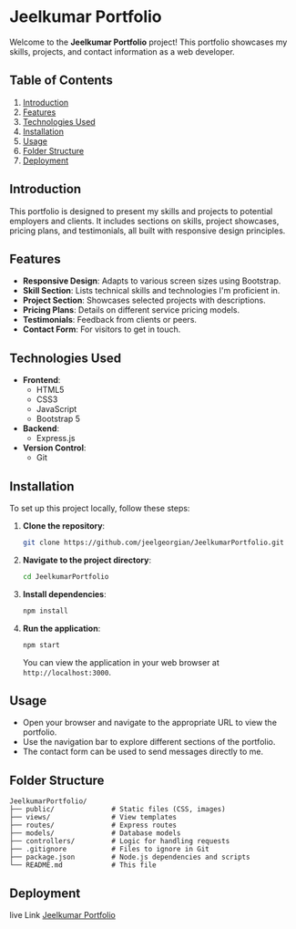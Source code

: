 # Jeelkumar Portfolio

Welcome to the **Jeelkumar Portfolio** project! This portfolio showcases my skills, projects, and contact information as a web developer.

## Table of Contents

1. [Introduction](#introduction)
2. [Features](#features)
3. [Technologies Used](#technologies-used)
4. [Installation](#installation)
5. [Usage](#usage)
6. [Folder Structure](#folder-structure)
7. [Deployment](#deployment)

## Introduction

This portfolio is designed to present my skills and projects to potential employers and clients. It includes sections on skills, project showcases, pricing plans, and testimonials, all built with responsive design principles.

## Features

- **Responsive Design**: Adapts to various screen sizes using Bootstrap.
- **Skill Section**: Lists technical skills and technologies I'm proficient in.
- **Project Section**: Showcases selected projects with descriptions.
- **Pricing Plans**: Details on different service pricing models.
- **Testimonials**: Feedback from clients or peers.
- **Contact Form**: For visitors to get in touch.

## Technologies Used

- **Frontend**:
  - HTML5
  - CSS3
  - JavaScript
  - Bootstrap 5
- **Backend**:
  - Express.js 
- **Version Control**:
  - Git

## Installation

To set up this project locally, follow these steps:

1. **Clone the repository**:
   ```bash
   git clone https://github.com/jeelgeorgian/JeelkumarPortfolio.git
   ```
2. **Navigate to the project directory**:
   ```bash
   cd JeelkumarPortfolio
   ```
3. **Install dependencies**:
   ```bash
   npm install
   ```
4. **Run the application**:
   ```bash
   npm start
   ```
   You can view the application in your web browser at `http://localhost:3000`.

## Usage

- Open your browser and navigate to the appropriate URL to view the portfolio.
- Use the navigation bar to explore different sections of the portfolio.
- The contact form can be used to send messages directly to me.

## Folder Structure

```plaintext
JeelkumarPortfolio/
├── public/              # Static files (CSS, images)
├── views/               # View templates
├── routes/              # Express routes
├── models/              # Database models
├── controllers/         # Logic for handling requests
├── .gitignore           # Files to ignore in Git
├── package.json         # Node.js dependencies and scripts
└── README.md            # This file
```

## Deployment

live Link [Jeelkumar Portfolio](https://github.com/jeelgeorgian/JeelkumarPortfolio) 